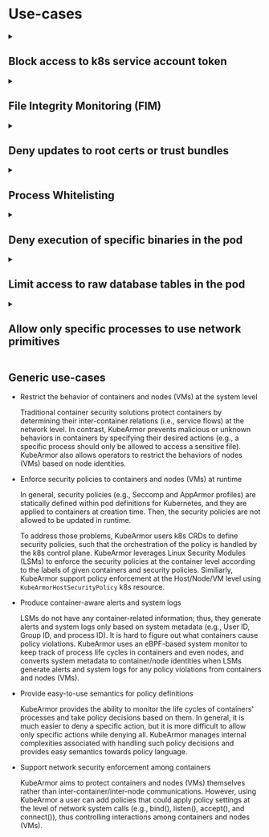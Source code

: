 # Use-cases

<details>
  <summary><h2>Block access to k8s service account token</h2></summary>

### Description
K8s mounts the service account token as part of every pod by default. The service account token is a credential that can be used as bearer token to access k8s APIs and gain access to other k8s entities. Many a times there are no processes in the pod that use service account token which means in such cases the k8s service account token is an unused asset that can be leveraged by the attacker.

### Attack Scenario
An attacker would check for credential accesses so as to do lateral movements. For e.g., in most k8s attacks, the attacker after gaining entry into the k8s pods tries to use service account token and gain access into other entities.
  
### Sample Policy
```yaml
apiVersion: security.kubearmor.com/v1
kind: KubeArmorPolicy
metadata:
  name: ksp-wordpress-block-sa
  namespace: wordpress-mysql
spec:
  severity: 7
  selector:
    matchLabels:
      app: wordpress
  file:
    matchDirectories:
    - dir: /run/secrets/kubernetes.io/serviceaccount/
      recursive: true

      # cat /run/secrets/kubernetes.io/serviceaccount/token
      # curl https://$KUBERNETES_PORT_443_TCP_ADDR/api --insecure --header "Authorization: Bearer $(cat /run/secrets/kubernetes.io/serviceaccount/token)"

  action:
    Block
```
[Wordpress-MySQL example reference](../examples/wordpress-mysql/)
</details>

<details>
  <summary><h2>File Integrity Monitoring (FIM)</h2></summary>

### Description
Changes to system binary folders, configuration paths, credentials paths needs to be monitored for change. With KubeArmor, one can not only monitor for changes but also block any write attempts in such system folders. Compliance frameworks such as PCI-DSS, SOX, NERC CIP, FISMA, HIPAA, SANS expect FIM to be in place.

### Attack Scenario
An attacker might want to update the configuration so as to disable security controls or access logs.
 
### Sample Policy
```yaml
apiVersion: security.kubearmor.com/v1
kind: KubeArmorPolicy
metadata:
  name: fim-for-system-paths
  namespace: dvwa
spec:
  action: Block
  file:
    matchDirectories:
    - dir: /bin/
      readOnly: true
      recursive: true
    - dir: /sbin/
      readOnly: true
      recursive: true
    - dir: /usr/sbin/
      readOnly: true
      recursive: true
    - dir: /usr/bin/
      readOnly: true
      recursive: true
  message: Alert! An attempt to write to system directories denied.
  severity: 5
  tags:
  - NIST
  - PCI-DSS
```
</details>

<details>
  <summary><h2>Deny updates to root certs or trust bundles</h2></summary>

### Description
Adversaries may install a root certificate on a compromised system to avoid warnings when connecting to adversary controlled web servers. Root certificates are used in public key cryptography to identify a root certificate authority (CA). When a root certificate is installed, the system or application will trust certificates in the root's chain of trust that have been signed by the root certificate. Installation of a root certificate on a compromised system would give an adversary a way to degrade the security of that system.

### Attack Scenario
Adversaries have used this technique to avoid security warnings prompting users when compromised systems connect over HTTPS to adversary controlled web servers that spoof legitimate websites in order to collect login credentials.
 
### Sample Policy
```yaml
apiVersion: security.kubearmor.com/v1
kind: KubeArmorPolicy
metadata:
  name: protect-trust-bundles
  namespace: dvwa
spec:
  action: Block
  file:
    matchDirectories:
    - dir: /etc/ssl/
      readOnly: true
      recursive: true
    - dir: /etc/pki/
      readOnly: true
      recursive: true
    - dir: /usr/local/share/ca-certificates/
      readOnly: true
      recursive: true
  message: Credentials modification denied
  severity: 1
  tags:
  - MITRE
  - MITRE_T1552_unsecured_credentials
```
</details>

<details>
  <summary><h2>Process Whitelisting</h2></summary>

### Description
You can use a security feature called "process isolation" or "process whitelisting" to set specific processes to be executed as part of a container or pod, and deny everything else. This can help to secure a containerized environment by limiting the processes that can run within it, and preventing unauthorized processes from being executed.

### Attack Scenario
Attacker uses command injection techniques to insert binaries in the pods/workloads and then execute the binary. Process-Whitelisting will deny any unknown process from execution.
  
### Sample Policy
```yaml
apiVersion: security.kubearmor.com/v1
kind: KubeArmorPolicy
metadata:
  name: allow-specific-process
  namespace: dvwa
spec:
  action: Allow
  file:
    matchDirectories:
    - dir: /
      recursive: true
  process:
    matchPaths:
    - path: /bin/bash
    - fromSource:
      - path: /bin/dash
      path: /bin/ping
    - fromSource:
      - path: /usr/sbin/apache2
      path: /bin/sh
    - path: /usr/sbin/apache2
  selector: 
    matchLabels:
      app: dvwa-web
      tier: frontend
  severity: 1
```
This policy allows `apache2`, `ping` and few shell accesses in the pod and denies everything else.
</details>

<details>
  <summary><h2>Deny execution of specific binaries in the pod</h2></summary>

### Description
Pods/Containers might get shipped with binaries which should never used in the production environments. Some of those bins might be useful in dev/staging environments but the same container image is carried forward in most cases to the production environment too. For security reasons, the devsecops team might want to disable use of these binaries in the production env even though the bins exists in the container. As an example, most of the container images are shipped with package management tools such as `apk`, `apt`, `yum`, etc. If anyone ends up using these bins in the prod env, it will increase the attack surface of the container/pod.

### Attack Scenario
Attackers use system tools such `fsck`, `ip`, `who`, `apt` etc for reconnaissance and to download its accessory tooling from the remote servers.
  
### Sample Policy

This policy denies execution of package management tools such as `apt`, `apt-get` in the target pods.
```yaml
apiVersion: security.kubearmor.com/v1
kind: KubeArmorPolicy
metadata:
  name: ksp-wordpress-block-process
  namespace: wordpress-mysql
spec:
  severity: 3
  selector:
    matchLabels:
      app: wordpress
  process:
    matchPaths:
    - path: /usr/bin/apt
    - path: /usr/bin/apt-get
  action:
    Block
```
</details>

<details>
  <summary><h2>Limit access to raw database tables in the pod</h2></summary>

### Description
MySQL and other database systems keep their raw tables in a specific folder path. This path can either if a path in a volume mount or local to the pod. Typically, these raw tables are accessed only by certain set of processes such as `mysqld`, `mysqldump`, `mysqladmin`. Any other binary should never be allowed to read or write into this folder.

### Attack Scenario
Attackers will try to:
1. exfiltrate the raw tables to obtain user and other information
2. encrypt the contents of the files associated with tables for ransomware purpose
3. delete the tables to cause system downtime
  
### Sample Policy
TODO
</details>

<details>
  <summary><h2>Allow only specific processes to use network primitives</h2></summary>

### Description
Typically, within a pod/container there are only specific processes that need to use network access. KubeArmor allows one to specify the set of binaries that are allowed to use network primitives such as TCP, UDP, Raw sockets and deny everyone else.

### Attack Scenario
An attacker binary would try to send a beacon to its C&C (Command and Control) Server. Also the binary might use the network primitives to exfiltrate pod/container data/configuration.
  
### Sample Policy
TODO
</details>

## Generic use-cases
- Restrict the behavior of containers and nodes (VMs) at the system level

  Traditional container security solutions protect containers by determining their inter-container relations \(i.e., service flows\) at the network level. In contrast, KubeArmor prevents malicious or unknown behaviors in containers by specifying their desired actions \(e.g., a specific process should only be allowed to access a sensitive file\). KubeArmor also allows operators to restrict the behaviors of nodes (VMs) based on node identities.

- Enforce security policies to containers and nodes (VMs) at runtime

  In general, security policies \(e.g., Seccomp and AppArmor profiles\) are statically defined within pod definitions for Kubernetes, and they are applied to containers at creation time. Then, the security policies are not allowed to be updated in runtime.

  To address those problems, KubeArmor users k8s CRDs to define security policies, such that the orchestration of the policy is handled by the k8s control plane. KubeArmor leverages Linux Security Modules (LSMs) to enforce the security policies at the container level according to the labels of given containers and security policies. Similiarly, KubeArmor support policy enforcement at the Host/Node/VM level using `KubeArmorHostSecurityPolicy` k8s resource.

- Produce container-aware alerts and system logs

  LSMs do not have any container-related information; thus, they generate alerts and system logs only based on system metadata \(e.g., User ID, Group ID, and process ID\). It is hard to figure out what containers cause policy violations. KubeArmor uses an eBPF-based system monitor to keep track of process life cycles in containers and even nodes, and converts system metadata to container/node identities when LSMs generate alerts and system logs for any policy violations from containers and nodes (VMs).

- Provide easy-to-use semantics for policy definitions

  KubeArmor provides the ability to monitor the life cycles of containers' processes and take policy decisions based on them. In general, it is much easier to deny a specific action, but it is more difficult to allow only specific actions while denying all. KubeArmor manages internal complexities associated with handling such policy decisions and provides easy semantics towards policy language.

- Support network security enforcement among containers

  KubeArmor aims to protect containers and nodes (VMs) themselves rather than inter-container/inter-node communications. However, using KubeArmor a user can add policies that could apply policy settings at the level of network system calls \(e.g., bind\(\), listen\(\), accept\(\), and connect\(\)\), thus controlling interactions among containers and nodes (VMs).

